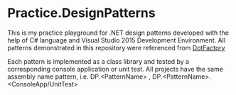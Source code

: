 # Practice.DesignPatterns

This is my practice playground for .NET design patterns developed with the help of C# language and Visual Studio 2015 Development Environment. All patterns demonstrated in this repository were referenced from [DotFactory](https://www.dofactory.com)

Each pattern is implemented as a class library and tested by a corresponding console application or unit test. All projects have the same assembly name pattern, i.e. DP.&lt;PatternName> , DP.&lt;PatternName>.<ConsoleApp/UnitTest>
